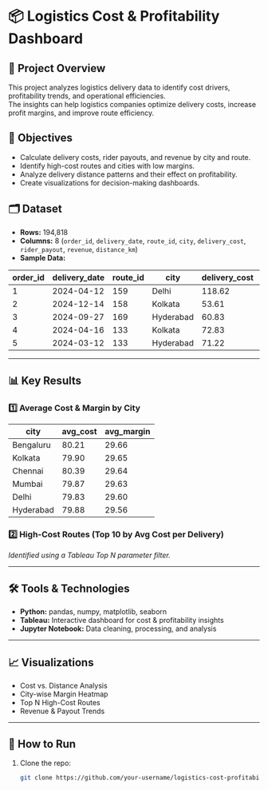 # 📦 Logistics Cost & Profitability Dashboard

## 📌 Project Overview
This project analyzes logistics delivery data to identify cost drivers, profitability trends, and operational efficiencies.  
The insights can help logistics companies optimize delivery costs, increase profit margins, and improve route efficiency.

## 🎯 Objectives
- Calculate delivery costs, rider payouts, and revenue by city and route.
- Identify high-cost routes and cities with low margins.
- Analyze delivery distance patterns and their effect on profitability.
- Create visualizations for decision-making dashboards.

## 🗂 Dataset
- **Rows:** 194,818  
- **Columns:** 8 (`order_id`, `delivery_date`, `route_id`, `city`, `delivery_cost`, `rider_payout`, `revenue`, `distance_km`)
- **Sample Data:**

| order_id | delivery_date | route_id | city      | delivery_cost | rider_payout | revenue | distance_km |
|----------|--------------|----------|-----------|--------------|--------------|---------|-------------|
| 1        | 2024-04-12   | 159      | Delhi     | 118.62       | 81.16        | 202.29  | 17.70       |
| 2        | 2024-12-14   | 158      | Kolkata   | 53.61        | 32.46        | 92.57   | 20.91       |
| 3        | 2024-09-27   | 169      | Hyderabad | 60.83        | 39.86        | 69.50   | 21.63       |
| 4        | 2024-04-16   | 133      | Kolkata   | 72.83        | 56.08        | 104.48  | 23.67       |
| 5        | 2024-03-12   | 133      | Hyderabad | 71.22        | 50.47        | 119.12  | 12.02       |

---

## 📊 Key Results

### 1️⃣ Average Cost & Margin by City
| city      | avg_cost | avg_margin |
|-----------|----------|------------|
| Bengaluru | 80.21    | 29.66      |
| Kolkata   | 79.90    | 29.65      |
| Chennai   | 80.39    | 29.64      |
| Mumbai    | 79.87    | 29.63      |
| Delhi     | 79.83    | 29.60      |
| Hyderabad | 79.88    | 29.56      |

### 2️⃣ High-Cost Routes (Top 10 by Avg Cost per Delivery)
*Identified using a Tableau Top N parameter filter.*

---

## 🛠 Tools & Technologies
- **Python:** pandas, numpy, matplotlib, seaborn
- **Tableau:** Interactive dashboard for cost & profitability insights
- **Jupyter Notebook:** Data cleaning, processing, and analysis

---

## 📈 Visualizations
- Cost vs. Distance Analysis
- City-wise Margin Heatmap
- Top N High-Cost Routes
- Revenue & Payout Trends

---

## 🚀 How to Run
1. Clone the repo:
   ```bash
   git clone https://github.com/your-username/logistics-cost-profitability.git
